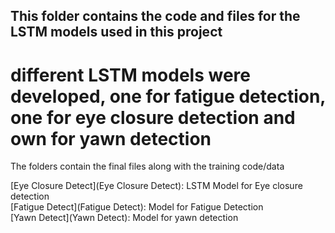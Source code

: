## This folder contains the code and files for the LSTM models used in this project 
# different LSTM models were developed, one for fatigue detection, one for eye closure detection and own for yawn detection
The folders contain the final files along with the training code/data 

[Eye Closure Detect](Eye Closure Detect): LSTM Model for Eye closure detection <br>
[Fatigue Detect](Fatigue Detect): Model for Fatigue Detection <br>
[Yawn Detect](Yawn Detect): Model for yawn detection <br>

